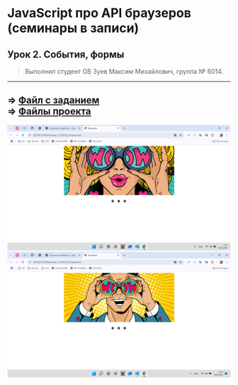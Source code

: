 # JavaScript про API браузеров (семинары в записи)
## Урок 2. События, формы
> Выполнил студент GB Зуев Максим Михайлович, группа № 6014.
---
 => [Файл с заданием](./dz-2.txt)  
 => [Файлы проекта](../DZ_2//)  
 ---
![](./screen/1.png)
![](./screen/2.png)
